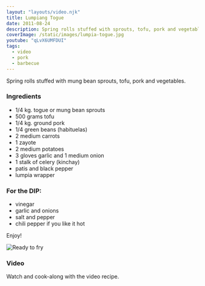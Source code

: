 ```yaml
---
layout: "layouts/video.njk"
title: Lumpiang Togue
date: 2011-08-24
description: Spring rolls stuffed with sprouts, tofu, pork and vegetables
coverImage: /static/images/lumpia-togue.jpg
youtube: "qLvX6UMFDUI"
tags:
  - video
  - pork
  - barbecue
---
```


Spring rolls stuffed with mung bean sprouts, tofu, pork and vegetables.

### Ingredients

- 1/4 kg. togue or mung bean sprouts
- 500 grams tofu
- 1/4 kg. ground pork
- 1/4 green beans (habituelas)
- 2 medium carrots
- 1 zayote
- 2 medium potatoes
- 3 gloves garlic and 1 medium onion
- 1 stalk of celery (kinchay)
- patis and black pepper
- lumpia wrapper

### For the DIP:

- vinegar
- garlic and onions
- salt and pepper
- chili pepper if you like it hot

Enjoy!

![Ready to fry](/images/lumpia-togue-fresh.jpg)

### Video
Watch and cook-along with the video recipe.

